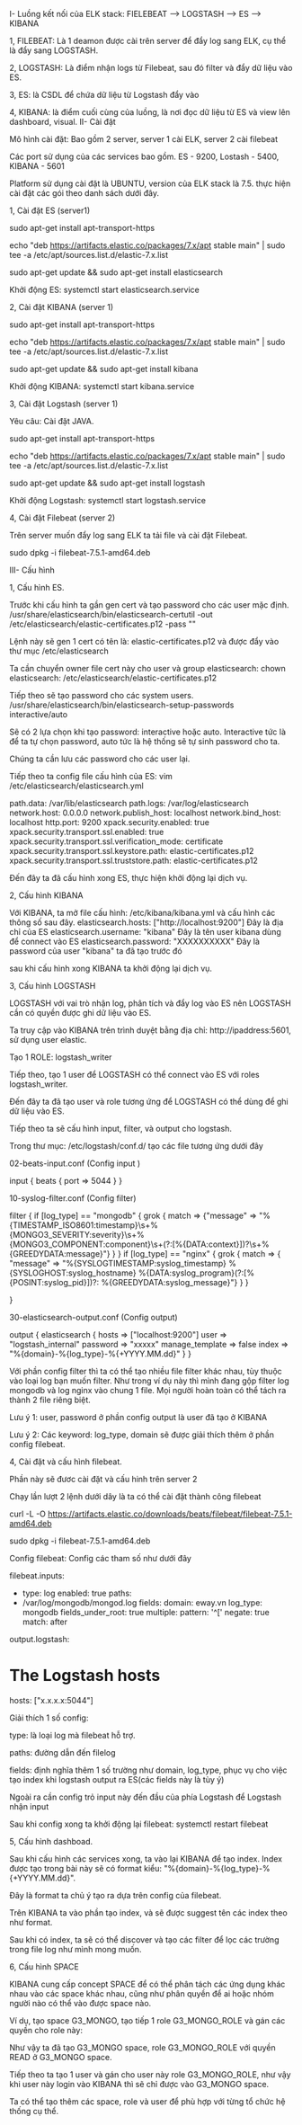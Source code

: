I- Luồng kết nối của ELK stack:  FIELEBEAT --> LOGSTASH --> ES --> KIBANA


1, FILEBEAT: Là 1 deamon được cài trên server để đẩy log sang ELK, cụ thể là đẩy sang LOGSTASH.

2, LOGSTASH: Là điểm nhận logs từ Filebeat, sau đó filter và đẩy dữ liệu vào ES.

3, ES: là CSDL để chứa dữ liệu từ Logstash đẩy vào

4, KIBANA: là điểm cuối cùng của luồng, là nơi đọc dữ liệu từ ES và view lên dashboard, visual.
II- Cài đặt

Mô hình cài đặt: Bao gồm 2 server, server 1 cài ELK, server 2 cài filebeat

Các port sử dụng của các services bao gồm. ES - 9200, Lostash - 5400, KIBANA - 5601

Platform sử dụng cài đặt là UBUNTU, version của ELK stack là 7.5. thực hiện cài đặt các gói theo danh sách dưới đây.

1, Cài đặt ES (server1)

sudo apt-get install apt-transport-https

echo "deb https://artifacts.elastic.co/packages/7.x/apt stable main" | sudo tee -a /etc/apt/sources.list.d/elastic-7.x.list

sudo apt-get update && sudo apt-get install elasticsearch

Khởi động ES:  systemctl start elasticsearch.service


2, Cài đặt KIBANA (server 1)

sudo apt-get install apt-transport-https

echo "deb https://artifacts.elastic.co/packages/7.x/apt stable main" | sudo tee -a /etc/apt/sources.list.d/elastic-7.x.list

sudo apt-get update && sudo apt-get install kibana

Khởi động KIBANA:  systemctl start kibana.service


3, Cài đặt Logstash (server 1)

Yêu câu: Cài đặt JAVA.


sudo apt-get install apt-transport-https

echo "deb https://artifacts.elastic.co/packages/7.x/apt stable main" | sudo tee -a /etc/apt/sources.list.d/elastic-7.x.list

sudo apt-get update && sudo apt-get install logstash

Khởi động Logstash:  systemctl start logstash.service


4, Cài đặt Filebeat (server 2)

Trên server muốn đẩy log sang ELK ta tải file và cài đặt Filebeat.

sudo dpkg -i filebeat-7.5.1-amd64.deb

III- Cấu hình

1, Cấu hình ES.

Trước khi cấu hình ta gần gen cert và tạo password cho các user mặc định.
/usr/share/elasticsearch/bin/elasticsearch-certutil -out /etc/elasticsearch/elastic-certificates.p12 -pass ""

 Lệnh này sẽ gen 1 cert có tên là: elastic-certificates.p12 và được đẩy vào thư mục /etc/elasticsearch

Ta cần chuyển owner file cert này cho user và group elasticsearch: chown elasticsearch: /etc/elasticsearch/elastic-certificates.p12

Tiếp theo sẽ tạo password cho các system users.
/usr/share/elasticsearch/bin/elasticsearch-setup-passwords interactive/auto

Sẽ có 2 lựa chọn khi tạo password: interactive hoặc auto. Interactive tức là để ta tự chọn password, auto tức là hệ thống sẽ tự sinh password cho ta.

Chúng ta cần lưu các password cho các user lại.

Tiếp theo ta config file cấu hình của ES: vim /etc/elasticsearch/elasticsearch.yml

path.data: /var/lib/elasticsearch
path.logs: /var/log/elasticsearch
network.host: 0.0.0.0
network.publish_host: localhost
network.bind_host: localhost
http.port: 9200
xpack.security.enabled: true
xpack.security.transport.ssl.enabled: true
xpack.security.transport.ssl.verification_mode: certificate
xpack.security.transport.ssl.keystore.path: elastic-certificates.p12
xpack.security.transport.ssl.truststore.path: elastic-certificates.p12

Đến đây ta đã cấu hình xong ES, thực hiện khởi động lại dịch vụ.


2, Cấu hình KIBANA

Với KIBANA, ta mở file cấu hình: /etc/kibana/kibana.yml và cấu hình các thông số sau đây.
elasticsearch.hosts: ["http://localhost:9200"]	Đây là địa chỉ của ES
elasticsearch.username: "kibana"	Đây là tên user kibana dùng để connect vào ES
elasticsearch.password: "XXXXXXXXXX"	Đây là password của user "kibana" ta đã tạo trước đó

sau khi cấu hình xong KIBANA ta khởi động lại dịch vụ.


3, Cấu hình LOGSTASH

LOGSTASH với vai trò nhận log, phân tích và đẩy log vào ES nên LOGSTASH cần có quyền được ghi dữ liệu vào ES.

Ta truy cập vào KIBANA trên trình duyệt bằng địa chỉ: http://ipaddress:5601, sử dụng user elastic.

Tạo 1 ROLE: logstash_writer 

Tiếp theo, tạo 1 user để LOGSTASH có thể connect vào ES với roles logstash_writer.

Đến đây ta đã tạo user và role tương ứng để LOGSTASH có thể dùng để ghi dữ liệu vào ES.


Tiếp theo ta sẽ cấu hình input, filter, và output cho logstash.

Trong thư mục: /etc/logstash/conf.d/ tạo các file tương ứng dưới đây

02-beats-input.conf (Config input )

input {
beats {
port => 5044
}
}


10-syslog-filter.conf (Config filter)


filter {
if [log_type] == "mongodb" {
grok {
match => {"message" => "%{TIMESTAMP_ISO8601:timestamp}\s+%{MONGO3_SEVERITY:severity}\s+%{MONGO3_COMPONENT:component}\s+(?:\[%{DATA:context}\])?\s+%{GREEDYDATA:message}"}
}
}
if [log_type] == "nginx" {
grok {
match => { "message" => "%{SYSLOGTIMESTAMP:syslog_timestamp} %{SYSLOGHOST:syslog_hostname} %{DATA:syslog_program}(?:\[%{POSINT:syslog_pid}\])?: %{GREEDYDATA:syslog_message}"}
}
}

}


30-elasticsearch-output.conf (Config output)

output {
elasticsearch {
hosts => ["localhost:9200"]
user => "logstash_internal"
password => "xxxxx"
manage_template => false
index => "%{domain}-%{log_type}-%{+YYYY.MM.dd}"
}
}


Với phần config filter thì ta có thể tạo nhiều file filter khác nhau, tùy thuộc vào loại log bạn muốn filter. Như trong ví dụ này thì mình đang gộp filter log mongodb và log nginx vào chung 1 file. Mọi người hoàn toàn có thể tách ra thành 2 file riêng biệt.

Lưu ý 1: user, password ở phần config output là user đã tạo ở KIBANA

Lưu ý 2: Các keyword: log_type, domain sẽ được giải thích thêm ở phần config filebeat.


4, Cài đặt và cấu hình filebeat.

Phần này sẽ đươc cài đặt và cấu hinh trên server 2

Chạy lần lượt 2 lệnh dưới dây là ta có thể cài đặt thành công filebeat

curl -L -O https://artifacts.elastic.co/downloads/beats/filebeat/filebeat-7.5.1-amd64.deb

sudo dpkg -i filebeat-7.5.1-amd64.deb

Config filebeat: Config các tham số như dưới đây

filebeat.inputs:

- type: log
enabled: true
paths:
- /var/log/mongodb/mongod.log
fields:
domain: eway.vn
log_type: mongodb
fields_under_root: true
multiple:
pattern: '^\['
negate: true
match: after

output.logstash:
# The Logstash hosts
hosts: ["x.x.x.x:5044"]

Giải thích 1 số config: 

type: là loại log mà filebeat hỗ trợ.

paths: đường dẫn đến filelog

fields: định nghĩa thêm 1 số trường như domain, log_type, phục vụ cho việc tạo index khi logstash output ra ES(các fields này là tùy ý)

Ngoài ra cần config trỏ input này đến đầu của phía Logstash để Logstash nhận input

Sau khi config xong ta khởi động lại filebeat: systemctl restart filebeat


5, Cấu hình dashboad.

Sau khi cấu hình các services xong, ta vào lại KIBANA để tạo index. Index được tạo trong bài này sẽ có format kiểu: "%{domain}-%{log_type}-%{+YYYY.MM.dd}".

Đây là format ta chủ ý tạo ra dựa trên config của filebeat.

Trên KIBANA ta vào phần tạo index, và sẽ được suggest tên các index theo như format.

Sau khi có index, ta sẽ có thể discover và tạo các filter để lọc các trường trong file log như mình mong muốn.


6, Cấu hình SPACE 

KIBANA cung cấp concept SPACE để có thể phân tách các ứng dụng khác nhau vào các space khác nhau, cũng như phân quyền để ai hoặc nhóm người nào có thể vào được space nào.

Ví dụ, tạo space G3_MONGO, tạo tiếp 1 role G3_MONGO_ROLE và gán các quyền cho role này: 

Như vậy ta đã tạo G3_MONGO space, role G3_MONGO_ROLE với quyền READ ở G3_MONGO space.

Tiếp theo ta tạo 1 user và gán cho user này role G3_MONGO_ROLE, như vậy khi user này login vào KIBANA thì sẽ chỉ được vào G3_MONGO space.

Ta có thể tạo thêm các space, role và user để phù hợp với từng tổ chức hệ thống cụ thể.
